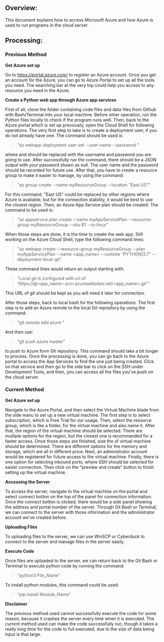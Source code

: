 ## Overview:
This document explains how to access Microsoft Azure and how Azure is used to run programs in the cloud server.

## Processing:
  ### Previous Method 
  **Get Azure set up**
  
  Go to https://portal.azure.com/ to register an Azure account. Once you get an account for the Azure, you can go to Azure Portal to set up all the tools you need. The searching bar at the very top could help you access to any resource you need in the Azure.
  
  **Create a Python web app through Azure app services**
  
  First of all, clone the folder containing code files and data files from Github with Bash/Terminal into your local machine. 
  Before other operation, run the Python files locally to check if the program runs well.
  Then, back to the Azure portal which is set up previously, open the Cloud Shell for following operations.
  The very first step to take is to create a deployment user, if you do not already have one. The command should be used is:
  
  > "az webapp deployment user set --user-name <username> --password <password>"

  where <username> and <password> should be replaced with the username and password you are going to use. After successfully run the command, there should be a JSON output with your password shown as null.
  The user name and the password should be recorded for future use.
  After that, you have to create a resource group to make it easier to manage, by using the command:

  > "az group create --name myResourceGroup --location "East US""

  For this command, "East US" could be replaced by other regions where Azure is avaliable, but for the connection stability, it would be best to use the closest region.
  Then, an Azure App Service plan should be created. The command to be used is:

  > "az appservice plan create --name myAppServicePlan --resource-group myResourceGroup --sku B1 --is-linux"

  When those steps are done, it is the time to create the web app. Still working on the Azure Cloud Shell, type the following command lines:

  > "az webapp create --resource-group myResourceGroup --plan myAppServicePlan --name <app_name> --runtime "PYTHON|3.7" --deployment-local-git"

  These command lines would return an output starting with:

  > "Local git is configured with url of 'https://<username>@<app_name>.scm.azurewebsites.net/<app_name>.git'"

  This URL of git should be kept as you will need it later for connection.

  After those steps, back to local bash for the following operations. The first step is to add an Azure remote to the local Git repository by using the command:

  > "git remote add azure <deploymentLocalGitUrl-from-create-step>"

  And then use:

  > "git push azure master"

  to push to Azure form Git repository. This command should take a bit longer to process. Once the processing is done, you can go back to the Azure portal to access the App Services to find the one just being created. Click on that service and then go to the side bar to click on the SSH under Development Tools, and then, you can access all the files you've push on the cloud server.

  ### Current Method
  **Get Azure set up**
  
  Navigate to the Azure Portal, and then select the Virtual Machine blade from the side manu to set up a new virtual machine. The first step is to select subscription, which is Free Trial for our usage. Then, select the resource group, which is like a folder, for the virtual machine and also name it. After that, the region of the virtual machine should be selected. There are multiple options for the region, but the closest one is recommanded for a faster access. Once those steps are finished, size the of virtual machine should be determined. There are different options for the memory and storage, which are all in different price. Next, an administrator account would be registered for future access to the virtual machine. Finally, there is one option for selecting inbound ports, where SSH should be selected for easier connection. Then click on the "preview and create" button to finish setting up the virtual machine.

  **Accessing the Server**
  
  To access the server, navigate to the virtual machine on the portal and select connect botton on the top of the panel for connection information. Once the connect botton is clicked, there would be a side panel showing the address and portal number of the server. Through Git Bash or Terminal, we can connect to the server with those information and the administrator account we've created before.

  **Uploading Files**
  
  To uploading files to the server, we can use WinSCP or Cyberduck to connect to the server and manage files in the server easily. 

  **Execute Code**
  
  Once files are uploaded to the server, we can return back to the Git Bash or Terminal to execute python code by running the command:

  > "python3 File_Name"

  To install python modules, this command could be used:

  > "pip install Module_Name"

  **Disclaimer**
  
  The previous method used cannot successfully execute the code for some reason, because it crashes the server every time when it is executed.
  The current method used can make the code successfully run, though it takes a really long time for the code to full executed, due to the size of data being input is that large.
